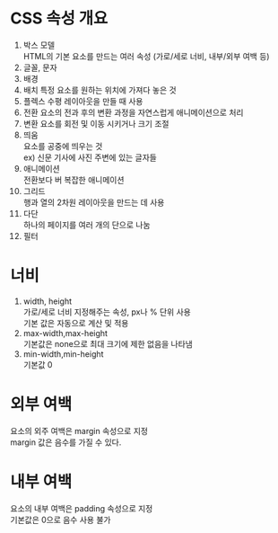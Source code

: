 # CSS 속성 개요
1. 박스 모델   
HTML의 기본 요소를 만드는 여러 속성 (가로/세로 너비, 내부/외부 여백 등)
2. 글꼴, 문자
3. 배경
4. 배치
특정 요소를 원하는 위치에 가져다 놓은 것
5. 플렉스
수평 레이아웃을 만들 때 사용
6. 전환
요소의 전과 후의 변환 과정을 자연스럽게 애니메이션으로 처리
7. 변환
요소를 회전 및 이동 시키거나 크기 조절
8. 띄움   
요소를 공중에 띄우는 것    
ex) 신문 기사에 사진 주변에 있는 글자들
9. 애니메이션   
전환보다 버 복잡한 애니메이션
10. 그리드   
행과 열의 2차원 레이아웃을 만드는 데 사용
11. 다단   
하나의 페이지를 여러 개의 단으로 나눔
12. 필터

# 너비
1. width, height   
가로/세로 너비 지정해주는 속성, px나 % 단위 사용     
기본 값은 자동으로 계산 및 적용
2. max-width,max-height   
기본값은 none으로 최대 크기에 제한 없음을 나타냄   
3. min-width,min-height   
기본값 0

# 외부 여백
요소의 외주 여백은 margin 속성으로 지정   
margin 값은 음수를 가질 수 있다.

# 내부 여백
요소의 내부 여백은 padding 속성으로 지정   
기본값은 0으로 음수 사용 불가
